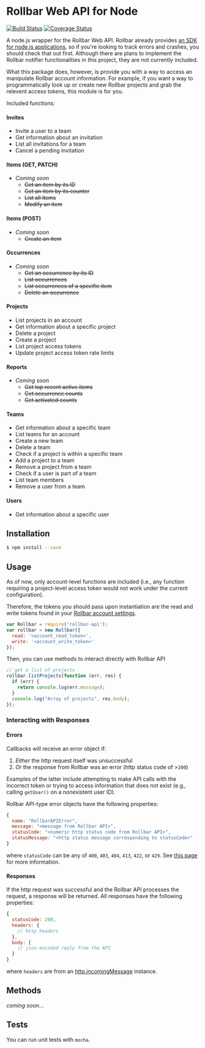 # Rollbar Web API for Node
[![Build Status](https://travis-ci.org/cwhenderson20/rollbar-api.svg?branch=master)](https://travis-ci.org/cwhenderson20/rollbar-api)
[![Coverage Status](https://coveralls.io/repos/cwhenderson20/rollbar-api/badge.svg?branch=master&service=github)](https://coveralls.io/github/cwhenderson20/rollbar-api?branch=master)

A node.js wrapper for the Rollbar Web API. Rollbar already provides [an SDK for node.js applications](https://rollbar.com/docs/notifier/node_rollbar/), so if you're looking to track errors and crashes, you should check that out first. Although there are plans to implement the Rollbar notifier functionalities in this project, they are not currently included.

What this package does, however, is provide you with a way to access an manipulate Rollbar account information. For example, if you want a way to programmatically look up or create new Rollbar projects and grab the relevent access tokens, this module is for you.

Included functions:

#### Invites
- Invite a user to a team
- Get information about an invitation
- List all invitations for a team
- Cancel a pending invitation

#### Items (GET, PATCH)
- _Coming soon_
  + ~~Get an item by its ID~~
  + ~~Get an item by its counter~~
  + ~~List all items~~
  + ~~Modify an item~~

#### Items (POST)
- _Coming soon_
  + ~~Create an item~~

#### Occurrences
- _Coming soon_
  + ~~Get an occurrence by its ID~~
  + ~~List occurrences~~
  + ~~List occurrences of a specific item~~
  + ~~Delete an occurrence~~

#### Projects
- List projects in an account
- Get information about a specific project
- Delete a project
- Create a project
- List project access tokens
- Update project access token rate limits

#### Reports
- _Coming soon_
  + ~~Get top recent active items~~
  + ~~Get occurrence counts~~
  + ~~Get activated counts~~

#### Teams
- Get information about a specific team
- List teams for an account
- Create a new team
- Delete a team
- Check if a project is within a specific team
- Add a project to a team
- Remove a project from a team
- Check if a user is part of a team
- List team members
- Remove a user from a team

#### Users
- Get information about a specific user


## Installation
```bash
$ npm install --save
```

## Usage
As of now, only account-level functions are included (i.e., any function requiring a project-level access token would not work under the current configuration).

Therefore, the tokens you should pass upon instantiation are the read and write tokens found in your [Rollbar account settings](https://rollbar.com/settings/).

```javascript
var Rollbar = require('rollbar-api');
var rollbar = new Rollbar({
  read: '<account_read_token>',
  write: '<account_write_token>'
});
```

Then, you can use methods to interact directly with Rollbar API
```javascript
// get a list of projects
rollbar.listProjects(function (err, res) {
  if (err) {
    return console.log(err.message);
  }
  console.log("Array of projects", res.body);
});
```

### Interacting with Responses

#### Errors

Callbacks will receive an error object if:
  1. _Either_ the http request itself was unsuccessful
  1. _Or_ the response from Rollbar was an error (http status code of >`200`)

Examples of the latter include attempting to make API calls with the incorrect token or trying to access information that does not exist (e.g., calling `getUser()` on a nonexistent user ID).

Rollbar API-type error objects have the following properties:

```javascript
{
  name: "RollbarAPIError",
  message: "<message from Rollbar API>",
  statusCode: "<numeric http status code from Rollbar API>",
  statusMessage: "<http status message corresponding to statusCode>"
}
```
where `statusCode` can be any of `400`, `403`, `404`, `413`, `422`, or `429`. See [this page](https://rollbar.com/docs/api_overview/) for more information.

#### Responses

If the http request was successful and the Rollbar API processes the request, a response will be returned. All responses have the following properties:

```javascript
{
  statusCode: 200,
  headers: {
    // http headers
  },
  body: {
    // json-encoded reply from the API
  }
}
```
where `headers` are from an [http.incomingMessage](http://nodejs.org/api/http.html#http_http_incomingmessage) instance.

## Methods
_coming soon..._

## Tests
You can run unit tests with `mocha`.
